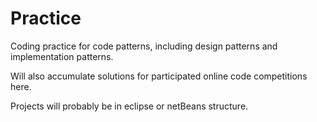 Practice
========

Coding practice for code patterns, including design patterns and implementation patterns. 

Will also accumulate solutions for participated online code competitions here.  

Projects will probably be in eclipse or netBeans structure.     



